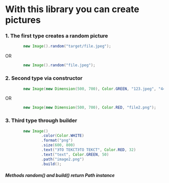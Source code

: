 # With this library you can create pictures

### 1. The first type creates a random picture
``` java
        new Image().random("target/file.jpeg");
```
OR
``` java
        new Image().random("file.jpeg");
```

### 2. Second type via constructor
``` java
        new Image(new Dimension(500, 700), Color.GREEN, "123.jpeg", "444444444", Color.BLACK, 50);
```
OR
``` java
        new Image(new Dimension(500, 700), Color.RED, "file2.png");
```

### 3. Third type through builder
``` java
        new Image()
                .color(Color.WHITE)
                .format("png")
                .size(600, 800)
                .text("ЭТО ТЕКСТЭТО ТЕКСТ", Color.RED, 32)
                .text("text", Color.GREEN, 50)
                .path("image2.png")
                .build();
```

##### _Methods random() and build() return Path instance_
